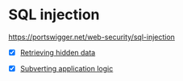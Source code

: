 # SQL injection
https://portswigger.net/web-security/sql-injection

- [x] [Retrieving hidden data](./retrieving-hidden-data)
- [x] [Subverting application logic](./subverting-application-logic)

